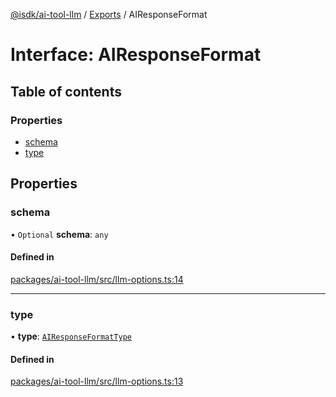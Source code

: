 [@isdk/ai-tool-llm](../README.md) / [Exports](../modules.md) / AIResponseFormat

# Interface: AIResponseFormat

## Table of contents

### Properties

- [schema](AIResponseFormat.md#schema)
- [type](AIResponseFormat.md#type)

## Properties

### schema

• `Optional` **schema**: `any`

#### Defined in

[packages/ai-tool-llm/src/llm-options.ts:14](https://github.com/isdk/ai-tool-llm.js/blob/b1a069008f06d0b818c0913820aaddab45c2d2fc/src/llm-options.ts#L14)

___

### type

• **type**: [`AIResponseFormatType`](../modules.md#airesponseformattype)

#### Defined in

[packages/ai-tool-llm/src/llm-options.ts:13](https://github.com/isdk/ai-tool-llm.js/blob/b1a069008f06d0b818c0913820aaddab45c2d2fc/src/llm-options.ts#L13)
